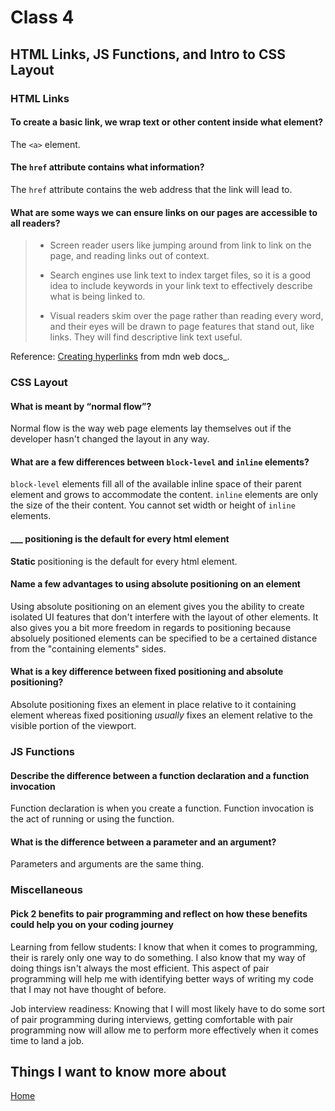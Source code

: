 # Class 4

## HTML Links, JS Functions, and Intro to CSS Layout

### HTML Links

#### To create a basic link, we wrap text or other content inside what element?

The `<a>` element.

#### The `href` attribute contains what information?

The `href` attribute contains the web address that the link will lead to.

#### What are some ways we can ensure links on our pages are accessible to all readers?

> - Screen reader users like jumping around from link to link on the page, and reading links out of context.
>
> - Search engines use link text to index target files, so it is a good idea to include keywords in your link text to effectively describe what is being linked to.
>
> - Visual readers skim over the page rather than reading every word, and their eyes will be drawn to page features that stand out, like links. They will find descriptive link text useful.
>

Reference: [Creating hyperlinks](https://developer.mozilla.org/en-US/docs/Learn/HTML/Introduction_to_HTML/Creating_hyperlinks) from mdn web docs_.

### CSS Layout

#### What is meant by “normal flow”?

Normal flow is the way web page elements lay themselves out if the developer hasn't changed the layout in any way.

#### What are a few differences between `block-level` and `inline` elements?

`block-level` elements fill all of the available inline space of their parent element and grows to accommodate the content. `inline` elements are only the size of the their content. You cannot set width or height of `inline` elements.

#### ___ positioning is the default for every html element

**Static** positioning is the default for every html element.

#### Name a few advantages to using absolute positioning on an element

Using absolute positioning on an element gives you the ability to create isolated UI features that don't interfere with the layout of other elements. It also gives you a bit more freedom in regards to positioning because absoluely positioned elements can be specified to be a certained distance from the "containing elements" sides.

#### What is a key difference between fixed positioning and absolute positioning?

Absolute positioning fixes an element in place relative to it containing element whereas fixed positioning *usually* fixes an element relative to the visible portion of the viewport.

### JS Functions

#### Describe the difference between a function declaration and a function invocation

Function declaration is when you create a function. Function invocation is the act of running or using the function.

#### What is the difference between a parameter and an argument?

Parameters and arguments are the same thing.

### Miscellaneous

#### Pick 2 benefits to pair programming and reflect on how these benefits could help you on your coding journey

Learning from fellow students: I know that when it comes to programming, their is rarely only one way to do something. I also know that my way of doing things isn't always the most efficient. This aspect of pair programming will help me with identifying better ways of writing my code that I may not have thought of before.

Job interview readiness: Knowing that I will most likely have to do some sort of pair programming during interviews, getting comfortable with pair programming now will allow me to perform more effectively when it comes time to land a job.

## Things I want to know more about

[Home](README.md)
